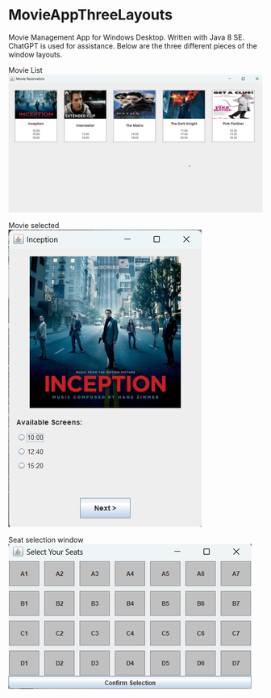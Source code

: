 # MovieAppThreeLayouts
Movie Management App for Windows Desktop. Written with Java 8 SE. ChatGPT is used for assistance. Below are the three different pieces of the window layouts.

Movie List<br>
![screenshot](movieList.png)

Movie selected<br>
![screenshot](selectedMovie.png)

Seat selection window<br>
![screenshot](seatSelection.png)
